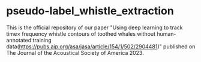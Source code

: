 # pseudo-label_whistle_extraction
This is the official repository of our paper "Using deep learning to track time× frequency whistle contours of toothed whales without human-annotated training data(https://pubs.aip.org/asa/jasa/article/154/1/502/2904481)" published on The Journal of the Acoustical Society of America 2023. 
